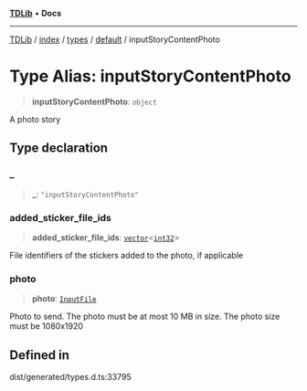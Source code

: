 [**TDLib**](../../../../../../README.md) • **Docs**

***

[TDLib](../../../../../../modules.md) / [index](../../../../../README.md) / [types](../../../README.md) / [default](../README.md) / inputStoryContentPhoto

# Type Alias: inputStoryContentPhoto

> **inputStoryContentPhoto**: `object`

A photo story

## Type declaration

### \_

> **\_**: `"inputStoryContentPhoto"`

### added\_sticker\_file\_ids

> **added\_sticker\_file\_ids**: [`vector`](vector.md)\<[`int32`](int32.md)\>

File identifiers of the stickers added to the photo, if applicable

### photo

> **photo**: [`InputFile`](InputFile.md)

Photo to send. The photo must be at most 10 MB in size. The photo size must be 1080x1920

## Defined in

dist/generated/types.d.ts:33795
